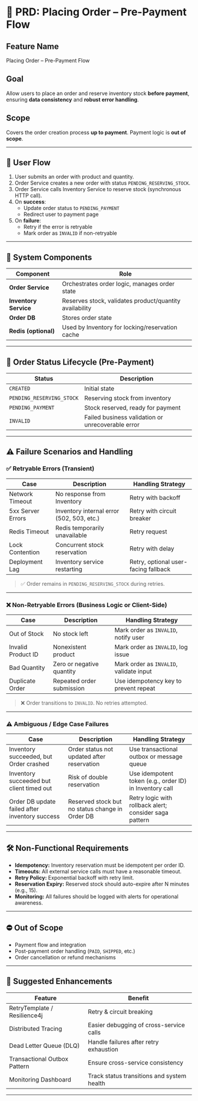 # 📝 PRD: Placing Order – Pre-Payment Flow

## **Feature Name**
Placing Order – Pre-Payment Flow

## **Goal**
Allow users to place an order and reserve inventory stock **before payment**, ensuring **data consistency** and **robust error handling**.

## **Scope**
Covers the order creation process **up to payment**. Payment logic is **out of scope**.

---

## 🧭 User Flow

1. User submits an order with product and quantity.
2. Order Service creates a new order with status `PENDING_RESERVING_STOCK`.
3. Order Service calls Inventory Service to reserve stock (synchronous HTTP call).
4. On **success**:
    - Update order status to `PENDING_PAYMENT`
    - Redirect user to payment page
5. On **failure**:
    - Retry if the error is retryable
    - Mark order as `INVALID` if non-retryable

---

## 🧩 System Components

| Component           | Role                                                     |
|---------------------|----------------------------------------------------------|
| **Order Service**    | Orchestrates order logic, manages order state           |
| **Inventory Service**| Reserves stock, validates product/quantity availability |
| **Order DB**         | Stores order state                                       |
| **Redis (optional)** | Used by Inventory for locking/reservation cache         |

---

## 🔁 Order Status Lifecycle (Pre-Payment)

| Status                   | Description                                |
|--------------------------|--------------------------------------------|
| `CREATED`                | Initial state                              |
| `PENDING_RESERVING_STOCK`| Reserving stock from inventory             |
| `PENDING_PAYMENT`        | Stock reserved, ready for payment          |
| `INVALID`                | Failed business validation or unrecoverable error |

---

## ⚠️ Failure Scenarios and Handling

### ✅ Retryable Errors (Transient)

| Case               | Description                                   | Handling Strategy                      |
|--------------------|-----------------------------------------------|----------------------------------------|
| Network Timeout    | No response from Inventory                    | Retry with backoff                     |
| 5xx Server Errors  | Inventory internal error (502, 503, etc.)     | Retry with circuit breaker             |
| Redis Timeout      | Redis temporarily unavailable                 | Retry request                          |
| Lock Contention    | Concurrent stock reservation                  | Retry with delay                       |
| Deployment Lag     | Inventory service restarting                  | Retry, optional user-facing fallback   |

> ✅ Order remains in `PENDING_RESERVING_STOCK` during retries.

---

### ❌ Non-Retryable Errors (Business Logic or Client-Side)

| Case               | Description                                   | Handling Strategy                      |
|--------------------|-----------------------------------------------|----------------------------------------|
| Out of Stock       | No stock left                                 | Mark order as `INVALID`, notify user   |
| Invalid Product ID | Nonexistent product                           | Mark order as `INVALID`, log issue     |
| Bad Quantity       | Zero or negative quantity                     | Mark order as `INVALID`, validate input|
| Duplicate Order    | Repeated order submission                     | Use idempotency key to prevent repeat  |

> ❌ Order transitions to `INVALID`. No retries attempted.

---

### ⚠️ Ambiguous / Edge Case Failures

| Case                                            | Description                                          | Handling Strategy                                         |
|-------------------------------------------------|------------------------------------------------------|-----------------------------------------------------------|
| Inventory succeeded, but Order crashed          | Order status not updated after reservation           | Use transactional outbox or message queue                |
| Inventory succeeded but client timed out        | Risk of double reservation                           | Use idempotent token (e.g., order ID) in Inventory call  |
| Order DB update failed after inventory success  | Reserved stock but no status change in Order DB      | Retry logic with rollback alert; consider saga pattern    |

---

## 🛠 Non-Functional Requirements

- **Idempotency:** Inventory reservation must be idempotent per order ID.
- **Timeouts:** All external service calls must have a reasonable timeout.
- **Retry Policy:** Exponential backoff with retry limit.
- **Reservation Expiry:** Reserved stock should auto-expire after N minutes (e.g., 15).
- **Monitoring:** All failures should be logged with alerts for operational awareness.

---

## ⛔ Out of Scope

- Payment flow and integration
- Post-payment order handling (`PAID`, `SHIPPED`, etc.)
- Order cancellation or refund mechanisms

---

## 🚀 Suggested Enhancements

| Feature                       | Benefit                                       |
|-------------------------------|-----------------------------------------------|
| RetryTemplate / Resilience4j | Retry & circuit breaking                      |
| Distributed Tracing           | Easier debugging of cross-service calls       |
| Dead Letter Queue (DLQ)       | Handle failures after retry exhaustion        |
| Transactional Outbox Pattern  | Ensure cross-service consistency              |
| Monitoring Dashboard          | Track status transitions and system health    |

---
